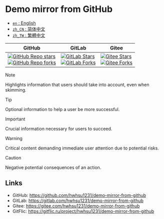 # Demo mirror from GitHub

<ul>
  <li><a href="./README.md"><code>en</code> : English</a></li>
  <li><a href="./README.zh_CN.md"><code>zh_CN</code> : 简体中文</a></li>
  <li><a href="./README.zh_TW.md"><code>zh_TW</code> : 繁體中文</a></li>
</ul>

<div align="center">
  <table>
    <thead>
      <tr>
        <th>GitHub</th>
        <th>GitLab</th>
        <th>Gitee</th>
      </tr>
    </thead>
    <tbody>
      <tr>
        <td>
          <a href="https://github.com/hwhsu1231/demo-mirror-from-github/stargazers"><img alt="GitHub Repo stars" src="https://img.shields.io/github/stars/hwhsu1231/demo-mirror-from-github?style=flat&logo=github"></a><br />
          <a href="https://github.com/hwhsu1231/demo-mirror-from-github/forks"><img alt="GitHub Repo forks" src="https://img.shields.io/github/forks/hwhsu1231/demo-mirror-from-github?style=flat&logo=github"></a>
        </td>
        <td>
          <a href="https://gitlab.com/hwhsu1231/demo-mirror-from-github/-/starrers"><img alt="GitLab Stars" src="https://img.shields.io/gitlab/stars/hwhsu1231%2Fdemo-mirror-from-github?gitlab_url=https%3A%2F%2Fgitlab.com&style=flat&logo=gitlab"></a><br />
          <a href="https://gitlab.com/hwhsu1231/demo-mirror-from-github/-/forks"><img alt="GitLab Forks" src="https://img.shields.io/gitlab/forks/hwhsu1231%2Fdemo-mirror-from-github?gitlab_url=https%3A%2F%2Fgitlab.com&style=flat&logo=gitlab"></a>
        </td>
        <td>
          <a href='https://gitee.com/hwhsu1231/demo-mirror-from-github/stargazers'><img alt="Gitee Stars" src='https://gitee.com/hwhsu1231/demo-mirror-from-github/badge/star.svg?theme=dark' alt='star'></img></a><br />
          <a href='https://gitee.com/hwhsu1231/demo-mirror-from-github/members'><img alt="Gitee Forks" src='https://gitee.com/hwhsu1231/demo-mirror-from-github/badge/fork.svg?theme=dark' alt='fork'></img></a>
        </td>
      </tr>
    </tbody>
  </table>
</div>

> [!NOTE]  
> Highlights information that users should take into account, even when skimming.

> [!TIP]  
> Optional information to help a user be more successful.

> [!IMPORTANT]  
> Crucial information necessary for users to succeed.

> [!WARNING]  
> Critical content demanding immediate user attention due to potential risks.

> [!CAUTION]  
> Negative potential consequences of an action.

## Links

* GitHub: https://github.com/hwhsu1231/demo-mirror-from-github
* GitLab: https://gitlab.com/hwhsu1231/demo-mirror-from-github
* Gitee: https://gitee.com/hwhsu1231/demo-mirror-from-github
* GitFlic: https://gitflic.ru/project/hwhsu1231/demo-mirror-from-github
